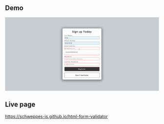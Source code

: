 ## Demo
![Farmers Market Finder - Animated gif demo](demo/demo.gif)

## Live page

https://schweppes-js.github.io/html-form-validator
